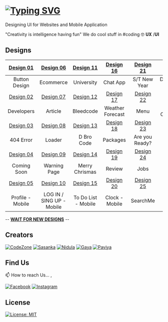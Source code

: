 # [![Typing SVG](https://readme-typing-svg.herokuapp.com?font=BalooTamma-Regular&size=32&pause=1000&color=F70000&width=435&lines=Welcome+to+DBroCode)](https://git.io/typing-svg)

Designing UI for Websites and Mobile Application

"Creativity is intelligence having fun"
We do cool stuff in #coding 🤓
𝐔𝐗 /𝐔𝐈

## Designs

| [Design 01](https://github.com/CodeZoneTech/DBroCode/tree/main/Design%2001) | [Design 06](https://github.com/CodeZoneTech/DBroCode/tree/main/Design%2006)  | [Design 11](https://github.com/CodeZoneTech/DBroCode/tree/main/Design%2011) | [Design 16](https://github.com/CodeZoneTech/DBroCode/tree/main/Design%2016) | [Design 21](https://github.com/CodeZoneTech/DBroCode/tree/main/Design%2021) | [Design 26](https://github.com/CodeZoneTech/DBroCode/tree/main/Design%2026) |
| :-------------------------------------------------------------------------: | :--------------------------------------------------------------------------: | :-------------------------------------------------------------------------: | :-------------------------------------------------------------------------: | :-------------------------------------------------------------------------: | :-------------------------------------------------------------------------: |
|                                Button Design                                |                                  Ecommerce                                   |                                 University                                  |                                  Chat App                                   |                                S/T New Year                                 | DBROCODE- Gallery
| [Design 02](https://github.com/CodeZoneTech/DBroCode/tree/main/Design%2002) | [Design 07](https://github.com/CodeZoneTech/DBroCode/tree/main/Design%2007)  | [Design 12](https://github.com/CodeZoneTech/DBroCode/tree/main/Design%2012) | [Design 17](https://github.com/CodeZoneTech/DBroCode/tree/main/Design%2017) | [Design 22](https://github.com/CodeZoneTech/DBroCode/tree/main/Design%2022) | [Design 27](https://github.com/CodeZoneTech/DBroCode/tree/main/Design%2027) |
|                                 Developers                                  |                                   Article                                    |                                  Bleedcode                                  |                              Weather Forecast                               |                                    Menu                                     | Under Construction
| [Design 03](https://github.com/CodeZoneTech/DBroCode/tree/main/Design%2003) | [Design 08](https://github.com/CodeZoneTech/DBroCode/tree/main/Design%2008)  | [Design 13](https://github.com/CodeZoneTech/DBroCode/tree/main/Design%2013) | [Design 18](https://github.com/CodeZoneTech/DBroCode/tree/main/Design%2018) | [Design 23](https://github.com/CodeZoneTech/DBroCode/tree/main/Design%2023) | [Design 28](https://github.com/CodeZoneTech/DBroCode/tree/main/Design%2028) |
|                                  404 Error                                  |                                    Loader                                    |                                 D Bro Code                                  |                                  Packages                                   |                               Are you Ready?                                | Card
| [Design 04](https://github.com/CodeZoneTech/DBroCode/tree/main/Design%2004) | [Design 09](https://github.com/CodeZoneTech/DBroCode/tree/main/Design%2009)  | [Design 14](https://github.com/CodeZoneTech/DBroCode/tree/main/Design%2014) | [Design 19](https://github.com/CodeZoneTech/DBroCode/tree/main/Design%2019) | [Design 24](https://github.com/CodeZoneTech/DBroCode/tree/main/Design%2024) | [Design 29](https://github.com/CodeZoneTech/DBroCode/tree/main/Design%2029) |
|                                 Coming Soon                                 |                                 Warning Page                                 |                               Merry Chrismas                                |                                   Review                                    |                                    Jobs                                     | Continue
| [Design 05](https://github.com/CodeZoneTech/DBroCode/tree/main/Design%2005) | [Design 10](https://github.com/CodeZoneTech/DBroCode/tree/main/Design%20010) | [Design 15](https://github.com/CodeZoneTech/DBroCode/tree/main/Design%2010) | [Design 20](https://github.com/CodeZoneTech/DBroCode/tree/main/Design%2020) | [Design 25](https://github.com/CodeZoneTech/DBroCode/tree/main/Design%2025) | [Design 30](https://github.com/CodeZoneTech/DBroCode/tree/main/Design%2030) |
|                              Profile - Mobile                               |                          LOG IN / SING UP - Mobile                           |                             To Do List - Mobile                             |                               Clock - Mobile                                |                                  SearchMe                                   | Coupon Details

-- [**WAIT FOR NEW DESIGNS**](https://www.facebook.com/codezonetech/) --

## Creators

[![CodeZone](https://github.com/CodeZoneTech.png?size=115)](https://github.com/CodeZoneTech)
[![Sasanka](https://github.com/sasankaweera123.png?size=115)](https://github.com/sasankaweera123)
[![Nidula](https://github.com/nidnidulafernando.png?size=115)](https://github.com/nidnidulafernando)
[![Gaya](https://github.com/Gayashani00.png?size=115)](https://github.com/Gayashani00)
[![Paviya](https://github.com/PavinduC.png?size=115)](https://github.com/PavinduC)

## Find Us

📫 How to reach Us... ,

[![Facebook](https://img.shields.io/badge/Facebook-1877F2?style=for-the-badge&logo=facebook&logoColor=white)](https://www.facebook.com/CodeZone-107084475018756/)
[![Instagram](https://img.shields.io/badge/Instagram-E4405F?style=for-the-badge&logo=instagram&logoColor=white)](https://www.instagram.com/d_bro_code/)

## License

[![License: MIT](https://img.shields.io/badge/License-MIT-yellow.svg)](https://opensource.org/licenses/MIT)
